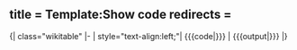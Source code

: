title = Template:Show code
redirects =
---

{| class="wikitable"
|-
| style="text-align:left;"| {{{code|}}} 
| {{{output|}}}
|}